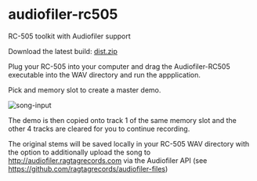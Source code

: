 # audiofiler-rc505
RC-505 toolkit with Audiofiler support

Download the latest build: [dist.zip](https://github.com/ragtagrecords/audiofiler-rc505/files/9033954/dist.zip)

Plug your RC-505 into your computer and drag the Audiofiler-RC505 executable into the WAV directory and run the appplication.

Pick and memory slot to create a master demo.

![song-input](https://user-images.githubusercontent.com/40615096/177021610-0778e3e1-7875-468f-a835-ee9866960086.png)

The demo is then copied onto track 1 of the same memory slot and the other 4 tracks are cleared for you to continue recording.

The original stems will be saved locally in your RC-505 WAV directory with the option to additionally upload the song to http://audiofiler.ragtagrecords.com via the Audiofiler API (see https://github.com/ragtagrecords/audiofiler-files)
